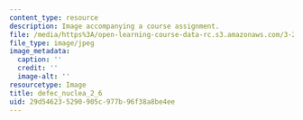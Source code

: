 ```yaml
---
content_type: resource
description: Image accompanying a course assignment.
file: /media/https%3A/open-learning-course-data-rc.s3.amazonaws.com/3-22-mechanical-behavior-of-materials-spring-2008/29d546235290905c977b96f38a8be4ee_defec_nuclea_2_6.jpg
file_type: image/jpeg
image_metadata:
  caption: ''
  credit: ''
  image-alt: ''
resourcetype: Image
title: defec_nuclea_2_6
uid: 29d54623-5290-905c-977b-96f38a8be4ee
---
```

